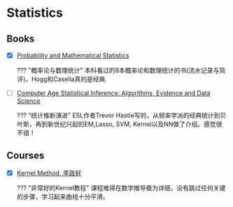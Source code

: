 # Statistics


## Books
- [x] [Probability and Mathematical Statistics](http://datahonor.com/2018/12/24/Probability-and-Mathematical-Statistics-Books/)

    ??? "概率论与数理统计"
        本科看过的8本概率论和数理统计的书(流水记录与简评)。Hogg和Casella真的是经典.

- [ ] [Computer Age Statistical Inference: Algorithms, Evidence and Data Science](http://web.stanford.edu/~hastie/CASI/index.html)

    ??? "统计推断演进"
        ESL作者Trevor Hastie写的，从频率学派的经典统计到贝叶斯，再到新世纪兴起的EM,Lasso, SVM, Kernel以及NN做了介绍。感觉很不错！

## Courses
- [x] [Kernel Method, 李政轩](https://www.youtube.com/watch?v=p4t6O9uRX-U&list=PLt0SBi1p7xrRKE2us8doqryRou6eDYEOy)

    ??? "非常好的Kernel教程"
        课程难得在数学推导极为详细，没有跳过任何关键的步骤，学习起来曲线十分平滑。
